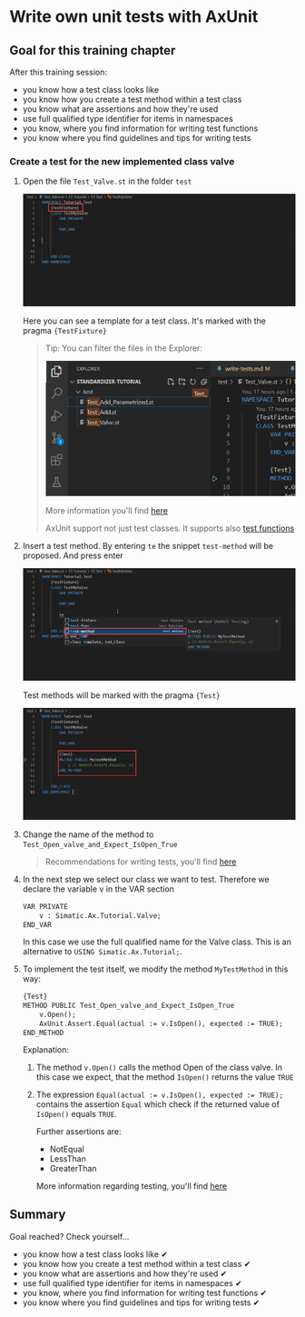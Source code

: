 # Write own unit tests with AxUnit

## Goal for this training chapter

After this training session:

- you know how a test class looks like
- you know how you create a test method within a test class
- you know what are assertions and how they're used
- use full qualified type identifier for items in namespaces
- you know, where you find information for writing test functions
- you know where you find guidelines and tips for writing tests

### Create a test for the new implemented class valve

1. Open the file `Test_Valve.st` in the folder `test`

    ![drawing](./images/test_fixture.png)

    Here you can see a template for a test class. It's marked with the pragma `{TestFixture}`

    > Tip: You can filter the files in the Explorer:
    >
    > ![drawing](./images/filer.png)
    >
    > More information you'll find [here](https://code.visualstudio.com/docs/getstarted/userinterface#_explorer)
    >
    > AxUnit support not just test classes. It supports also [test functions](https://console.prod.ax.siemens.cloud/docs/axunit#how-to-write-unit-tests)

1. Insert a test method. By entering `te` the snippet `test-method` will be proposed. And press enter

    ![drawing](./images/testmethod.png)

    Test methods will be marked with the pragma `{Test}`

    ![drawing](./images/testmethod2.png)

1. Change the name of the method to `Test_Open_valve_and_Expect_IsOpen_True`

    > Recommendations for writing tests, you'll find [here](https://console.simatic-ax.siemens.io/docs/axunit#guidelines-and-tips-for-writing-tests)

1. In the next step we select our class we want to test. Therefore we declare the variable v in the VAR section

    ```iec-st
    VAR PRIVATE
        v : Simatic.Ax.Tutorial.Valve;
    END_VAR
    ```

    In this case we use the full qualified name for the Valve class. This is an alternative to `USING Simatic.Ax.Tutorial;`.

1. To implement the test itself, we modify the method `MyTestMethod` in this way:

    ```iec-st
    {Test}
    METHOD PUBLIC Test_Open_valve_and_Expect_IsOpen_True
        v.Open();
        AxUnit.Assert.Equal(actual := v.IsOpen(), expected := TRUE);
    END_METHOD
    ```

    Explanation:

    1. The method `v.Open()` calls the method Open of the class valve. In this case we expect, that the method `IsOpen()` returns the value `TRUE`

    1. The expression `Equal(actual := v.IsOpen(), expected := TRUE);` contains the assertion `Equal` which check if the returned value of `IsOpen()` equals `TRUE`.

        Further assertions are:
        - NotEqual
        - LessThan
        - GreaterThan
  
        More information regarding testing, you'll find [here]([./images/test_fixture.png](https://console.prod.ax.siemens.cloud/docs/axunit))

## Summary

Goal reached? Check yourself...

- you know how a test class looks like ✔
- you know how you create a test method within a test class ✔
- you know what are assertions and how they're used ✔
- use full qualified type identifier for items in namespaces ✔
- you know, where you find information for writing test functions ✔
- you know where you find guidelines and tips for writing tests ✔
